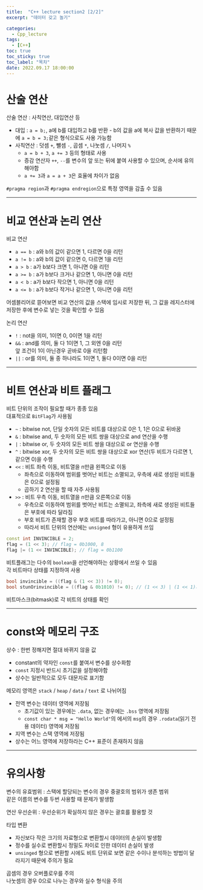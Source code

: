 ```yaml
---
title:  "C++ lecture section2 [2/2]"
excerpt: "데이터 갖고 놀기"

categories:
  - Cpp_lecture
tags:
  - [C++]
toc: true
toc_sticky: true
toc_label: "목차"
date: 2022.09.17 18:00:00
---
```


# 산술 연산

산술 연산 : 사칙연산, 대입연산 등 
* 대입 : `a = b;`, a에 b를 대입하고 b를 반환 - b의 값을 a에 복사
	값을 반환하기 때문에 `a = b = 3;`같은 형식으로도 사용 가능함
* 사칙연산 : 덧셈 `+`, 뺄셈 `-`, 곱셈 `*`, 나눗셈 `/`, 나머지 `%`   
	* `a = b + 3`, `a += 3` 등의 형태로 사용
	* 증감 연산자 `++`, `--`를 변수의 앞 또는 뒤에 붙여 사용할 수 있으며, 순서에 유의해야함
	* `a += 3`과 `a = a + 3`은 효율에 차이가 없음

`#pragma region`과 `#pragma endregion`으로 특정 영역을 감출 수 있음

***

# 비교 연산과 논리 연산

비교 연산
* `a == b` : a와 b의 값이 같으면 1, 다르면 0을 리턴
* `a != b` : a와 b의 값이 같으면 0, 다르면 1을 리턴
* `a > b` : a가 b보다 크면 1, 아니면 0을 리턴
* `a >= b` : a가 b보다 크거나 같으면 1, 아니면 0을 리턴
* `a < b` : a가 b보다 작으면 1, 아니면 0을 리턴
* `a <= b` : a가 b보다 작거나 같으면 1, 아니면 0을 리턴

어셈블리어로 뜯어보면 비교 연산의 값을 스택에 임시로 저장한 뒤, 그 값을 레지스터에 저장한 후에 변수로 넣는 것을 확인할 수 있음    

논리 연산
* `!` : not을 의미, 1이면 0, 0이면 1을 리턴
* `&&` : and를 의미, 둘 다 1이면 1, 그 외엔 0을 리턴    
	앞 조건이 1이 아닌경우 곧바로 0을 리턴함
* `||` : or를 의미, 둘 중 하나라도 1이면 1, 둘다 0이면 0을 리턴

***

# 비트 연산과 비트 플래그

비트 단위의 조작이 필요할 때가 종종 있음    
대표적으로 `BitFlag`가 사용됨    
* `~` : bitwise not, 단일 숫자의 모든 비트를 대상으로 0은 1, 1은 0으로 뒤바꿈
* `&` : bitwise and, 두 숫자의 모든 비트 쌍을 대상으로 and 연산을 수행
* `|` : bitwise or, 두 숫자의 모든 비트 쌍을 대상으로 or 연산을 수행
* `^` : bitwise xor, 두 숫자의 모든 비트 쌍을 대상으로 xor 연산(두 비트가 다르면 1, 같으면 0)을 수행
* `<<` : 비트 좌측 이동, 비트열을 n만큼 왼쪽으로 이동    
	* 좌측으로 이동하여 범위를 벗어난 비트는 소멸되고, 우측에 새로 생성된 비트들은 0으로 설정됨     
	* 곱하기 2 연산을 할 때 자주 사용됨
* `>>` : 비트 우측 이동, 비트열을 n만큼 오른쪽으로 이동    
	* 우측으로 이동하여 범위를 벗어난 비트는 소멸되고, 좌측에 새로 생성된 비트들은 부호에 따라 달라짐
	* 부호 비트가 존재할 경우 부호 비트를 따라가고, 아니면 0으로 설정됨
	* 따라서 비트 단위의 연산에는 `unsigned` 형이 유용하게 쓰임

```cpp
const int INVINCIBLE = 2;
flag = (1 << 3); // flag = 0b1000, 8
flag |= (1 << INVINCIBLE); // flag = 0b1100
```
비트플래그는 다수의 `boolean`을 선언해야하는 상황에서 쓰일 수 있음    
각 비트마다 상태를 지정하여 사용    

```cpp
bool invincible = ((flag & (1 << 3)) != 0);
bool stunOrinvincible = ((flag & 0b1010) != 0); // (1 << 3) | (1 << 1)과 같은 의미 
```
비트마스크(bitmask)로 각 비트의 상태를 확인

***

# const와 메모리 구조

상수 : 한번 정해지면 절대 바뀌지 않을 값
* constant의 약자인 `const`를 붙여서 변수를 상수화함
* `const` 지정시 반드시 초기값을 설정해야함
* 상수는 일반적으로 모두 대문자로 표기함

메모리 영역은 `stack` / `heap` / `data` / `text` 로 나뉘어짐
* 전역 변수는 데이터 영역에 저장됨
	* 초기값이 있는 경우에는 `.data`, 없는 경우에는 `.bss` 영역에 저장됨
	* `const char * msg = "Hello World"`의 에서의 `msg`의 경우 `.rodata`(읽기 전용 데이터) 영역에 저장됨
* 지역 변수는 스택 영역에 저장됨
* 상수는 어느 영역에 저장하라는 C++ 표준이 존재하지 않음

***

# 유의사항

변수의 유효범위 : 스택에 할당되는 변수의 경우 중괄호의 범위가 생존 범위    
	같은 이름의 변수를 두번 사용할 때 문제가 발생함    

연산 우선순위 : 우선순위가 확실하지 않은 경우는 괄호를 활용할 것    

타입 변환
* 자신보다 작은 크기의 자료형으로 변환할시 데이터의 손실이 발생함    
* 정수를 실수로 변환할시 정밀도 차이로 인한 데이터 손실이 발생    
* `unsinged` 형으로 변환할 시에도 비트 단위로 보면 같은 수이나 분석하는 방법이 달라지기 때문에 주의가 필요    

곱셈의 경우 오버플로우를 주의    
나눗셈의 경우 0으로 나누는 경우와 실수 형식을 주의    
 